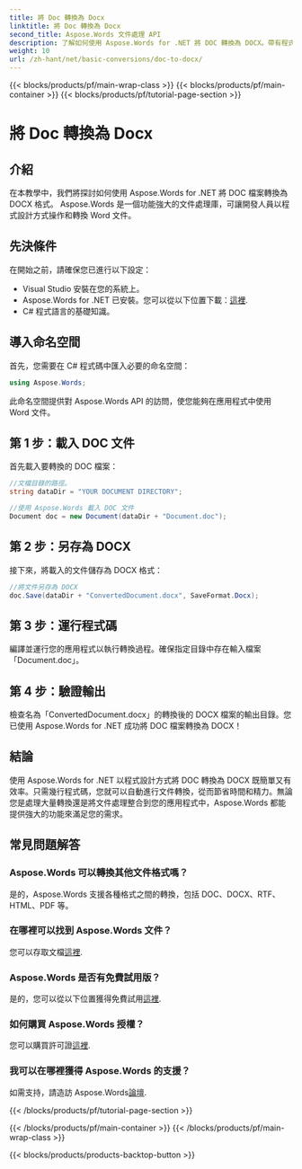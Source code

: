 ```yaml
---
title: 將 Doc 轉換為 Docx
linktitle: 將 Doc 轉換為 Docx
second_title: Aspose.Words 文件處理 API
description: 了解如何使用 Aspose.Words for .NET 將 DOC 轉換為 DOCX。帶有程式碼範例的分步指南。非常適合開發人員。
weight: 10
url: /zh-hant/net/basic-conversions/doc-to-docx/
---
```


{{< blocks/products/pf/main-wrap-class >}}
{{< blocks/products/pf/main-container >}}
{{< blocks/products/pf/tutorial-page-section >}}

# 將 Doc 轉換為 Docx

## 介紹

在本教學中，我們將探討如何使用 Aspose.Words for .NET 將 DOC 檔案轉換為 DOCX 格式。 Aspose.Words 是一個功能強大的文件處理庫，可讓開發人員以程式設計方式操作和轉換 Word 文件。

## 先決條件

在開始之前，請確保您已進行以下設定：
- Visual Studio 安裝在您的系統上。
-  Aspose.Words for .NET 已安裝。您可以從以下位置下載：[這裡](https://releases.aspose.com/words/net/).
- C# 程式語言的基礎知識。

## 導入命名空間

首先，您需要在 C# 程式碼中匯入必要的命名空間：
```csharp
using Aspose.Words;
```

此命名空間提供對 Aspose.Words API 的訪問，使您能夠在應用程式中使用 Word 文件。

## 第 1 步：載入 DOC 文件

首先載入要轉換的 DOC 檔案：
```csharp
//文檔目錄的路徑。
string dataDir = "YOUR DOCUMENT DIRECTORY";

//使用 Aspose.Words 載入 DOC 文件
Document doc = new Document(dataDir + "Document.doc");
```

## 第 2 步：另存為 DOCX

接下來，將載入的文件儲存為 DOCX 格式：
```csharp
//將文件另存為 DOCX
doc.Save(dataDir + "ConvertedDocument.docx", SaveFormat.Docx);
```

## 第 3 步：運行程式碼

編譯並運行您的應用程式以執行轉換過程。確保指定目錄中存在輸入檔案「Document.doc」。

## 第 4 步：驗證輸出

檢查名為「ConvertedDocument.docx」的轉換後的 DOCX 檔案的輸出目錄。您已使用 Aspose.Words for .NET 成功將 DOC 檔案轉換為 DOCX！

## 結論

使用 Aspose.Words for .NET 以程式設計方式將 DOC 轉換為 DOCX 既簡單又有效率。只需幾行程式碼，您就可以自動進行文件轉換，從而節省時間和精力。無論您是處理大量轉換還是將文件處理整合到您的應用程式中，Aspose.Words 都能提供強大的功能來滿足您的需求。

## 常見問題解答

### Aspose.Words 可以轉換其他文件格式嗎？
是的，Aspose.Words 支援各種格式之間的轉換，包括 DOC、DOCX、RTF、HTML、PDF 等。

### 在哪裡可以找到 Aspose.Words 文件？
您可以存取文檔[這裡](https://reference.aspose.com/words/net/).

### Aspose.Words 是否有免費試用版？
是的，您可以從以下位置獲得免費試用[這裡](https://releases.aspose.com/).

### 如何購買 Aspose.Words 授權？
您可以購買許可證[這裡](https://purchase.aspose.com/buy).

### 我可以在哪裡獲得 Aspose.Words 的支援？
如需支持，請造訪 Aspose.Words[論壇](https://forum.aspose.com/c/words/8).

{{< /blocks/products/pf/tutorial-page-section >}}

{{< /blocks/products/pf/main-container >}}
{{< /blocks/products/pf/main-wrap-class >}}

{{< blocks/products/products-backtop-button >}}
